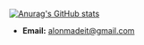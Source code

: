 [![Anurag's GitHub stats](https://github-readme-stats.vercel.app/api?username=GalenBlabla)](https://github.com/GalenBlabla/github-readme-stats)

- **Email:** alonmadeit@gmail.com

